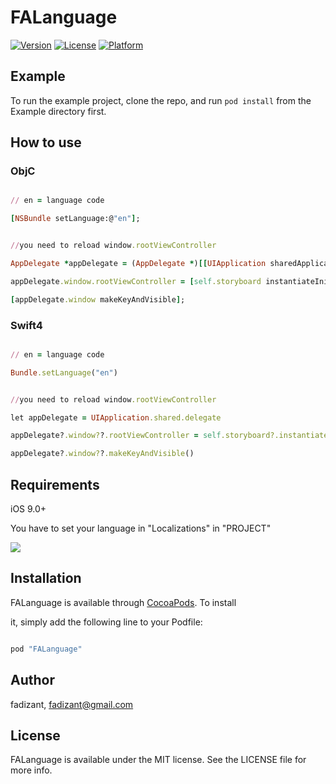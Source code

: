 # FALanguage

[![Version](https://img.shields.io/cocoapods/v/FALanguage.svg?style=flat)](http://cocoapods.org/pods/FALanguage)
[![License](https://img.shields.io/cocoapods/l/FALanguage.svg?style=flat)](http://cocoapods.org/pods/FALanguage)
[![Platform](https://img.shields.io/cocoapods/p/FALanguage.svg?style=flat)](http://cocoapods.org/pods/FALanguage)

## Example

To run the example project, clone the repo, and run `pod install` from the Example directory first.

## How to use

### ObjC

```ruby

// en = language code

[NSBundle setLanguage:@"en"];


//you need to reload window.rootViewController

AppDelegate *appDelegate = (AppDelegate *)[[UIApplication sharedApplication] delegate];

appDelegate.window.rootViewController = [self.storyboard instantiateInitialViewController];

[appDelegate.window makeKeyAndVisible];

```

### Swift4

```ruby

// en = language code

Bundle.setLanguage("en")


//you need to reload window.rootViewController

let appDelegate = UIApplication.shared.delegate

appDelegate?.window??.rootViewController = self.storyboard?.instantiateInitialViewController()

appDelegate?.window??.makeKeyAndVisible()

```

## Requirements

iOS 9.0+

You have to set your language in "Localizations" in "PROJECT"

<img src="http://www.m5zn.com/newuploads/2018/11/23/png//119d632429bac32.png"/>

## Installation

FALanguage is available through [CocoaPods](http://cocoapods.org). To install

it, simply add the following line to your Podfile:

```ruby

pod "FALanguage"

```

## Author

fadizant, fadizant@gmail.com

## License

FALanguage is available under the MIT license. See the LICENSE file for more info.
